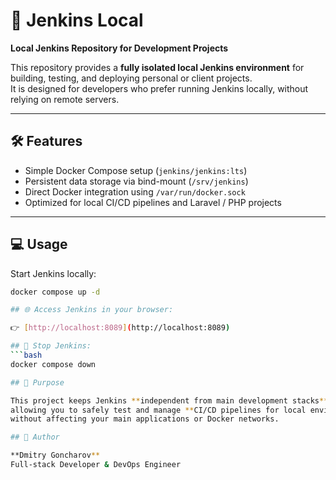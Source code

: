 # 🧩 Jenkins Local

**Local Jenkins Repository for Development Projects**

This repository provides a **fully isolated local Jenkins environment** for building, testing, and deploying personal or client projects.  
It is designed for developers who prefer running Jenkins locally, without relying on remote servers.

---

## 🛠 Features
- Simple Docker Compose setup (`jenkins/jenkins:lts`)
- Persistent data storage via bind-mount (`/srv/jenkins`)
- Direct Docker integration using `/var/run/docker.sock`
- Optimized for local CI/CD pipelines and Laravel / PHP projects

---

## 💻 Usage

Start Jenkins locally:
```bash
docker compose up -d

## 🌐 Access Jenkins in your browser:

👉 [http://localhost:8089](http://localhost:8089)

## 🛑 Stop Jenkins:
```bash
docker compose down

## 📂 Purpose

This project keeps Jenkins **independent from main development stacks**,  
allowing you to safely test and manage **CI/CD pipelines for local environments**  
without affecting your main applications or Docker networks.

## 👤 Author

**Dmitry Goncharov**  
Full-stack Developer & DevOps Engineer